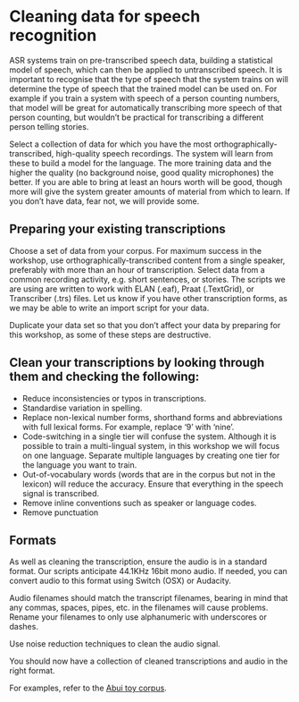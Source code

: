 # Cleaning data for speech recognition

ASR systems train on pre-transcribed speech data, building a statistical model of speech, which can then be applied to untranscribed speech. It is important to recognise that the type of speech that the system trains on will determine the type of speech that the trained model can be used on. For example if you train a system with speech of a person counting numbers, that model will be great for automatically transcribing more speech of that person counting, but wouldn’t be practical for transcribing a different person telling stories.

Select a collection of data for which you have the most orthographically-transcribed, high-quality speech recordings. The system will learn from these to build a model for the language. The more training data and the higher the quality (no background noise, good quality microphones) the better. If you are able to bring at least an hours worth will be good, though more will give the system greater amounts of material from which to learn. If you don’t have data, fear not, we will provide some.


## Preparing your existing transcriptions

Choose a set of data from your corpus. For maximum success in the workshop, use orthographically-transcribed content from a single speaker, preferably with more than an hour of transcription. Select data from a common recording activity, e.g. short sentences, or stories. The scripts we are using are written to work with ELAN (.eaf), Praat (.TextGrid), or Transcriber (.trs) files. Let us know if you have other transcription forms, as we may be able to write an import script for your data.

Duplicate your data set so that you don’t affect your data by preparing for this workshop, as some of these steps are destructive.

## Clean your transcriptions by looking through them and checking the following:

- Reduce inconsistencies or typos in transcriptions.
- Standardise variation in spelling.
- Replace non-lexical number forms, shorthand forms and abbreviations with full lexical forms. For example, replace ‘9’ with ‘nine’.
- Code-switching in a single tier will confuse the system. Although it is possible to train a multi-lingual system, in this workshop we will focus on one language. Separate multiple languages by creating one tier for the language you want to train.
- Out-of-vocabulary words (words that are in the corpus but not in the lexicon) will reduce the accuracy. Ensure that everything in the speech signal is transcribed.
- Remove inline conventions such as speaker or language codes.
- Remove punctuation

## Formats

As well as cleaning the transcription, ensure the audio is in a standard format. Our scripts anticipate 44.1KHz 16bit mono audio. If needed, you can convert audio to this format using Switch (OSX) or Audacity.

Audio filenames should match the transcript filenames, bearing in mind that any commas, spaces, pipes, etc. in the filenames will cause problems. Rename your filenames to only use alphanumeric with underscores or dashes.

Use noise reduction techniques to clean the audio signal.

You should now have a collection of cleaned transcriptions and audio in the right format. 

For examples, refer to the [Abui toy corpus](https://github.com/CoEDL/toy-corpora).




